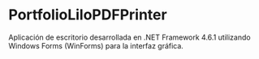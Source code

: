 # PortfolioLiloPDFPrinter
Aplicación de escritorio desarrollada en .NET Framework 4.6.1 utilizando Windows Forms (WinForms) para la interfaz gráfica.
